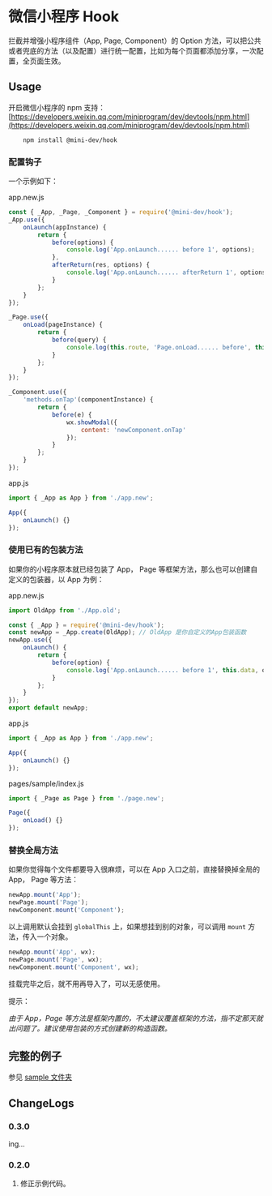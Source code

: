 # 微信小程序 Hook

拦截并增强小程序组件（App, Page, Component）的 Option 方法，可以把公共或者兜底的方法（以及配置）进行统一配置，比如为每个页面都添加分享，一次配置，全页面生效。

## Usage

开启微信小程序的 npm 支持：
[https://developers.weixin.qq.com/miniprogram/dev/devtools/npm.html](https://developers.weixin.qq.com/miniprogram/dev/devtools/npm.html)

```shell script
    npm install @mini-dev/hook
```

### 配置钩子

一个示例如下：

app.new.js

```javascript
const { _App, _Page, _Component } = require('@mini-dev/hook');
_App.use({
    onLaunch(appInstance) {
        return {
            before(options) {
                console.log('App.onLaunch...... before 1', options);
            },
            afterReturn(res, options) {
                console.log('App.onLaunch...... afterReturn 1', options);
            }
        };
    }
});

_Page.use({
    onLoad(pageInstance) {
        return {
            before(query) {
                console.log(this.route, 'Page.onLoad...... before', this.data, query);
            }
        };
    }
});

_Component.use({
    'methods.onTap'(componentInstance) {
        return {
            before(e) {
                wx.showModal({
                    content: 'newComponent.onTap'
                });
            }
        };
    }
});
```

app.js

```javascript
import { _App as App } from './app.new';

App({
    onLaunch() {}
});
```

### 使用已有的包装方法

如果你的小程序原本就已经包装了 App， Page 等框架方法，那么也可以创建自定义的包装器，以 App 为例：

app.new.js

```javascript
import OldApp from './App.old';

const { _App } = require('@mini-dev/hook');
const newApp = _App.create(OldApp); // OldApp 是你自定义的App包装函数
newApp.use({
    onLaunch() {
        return {
            before(option) {
                console.log('App.onLaunch...... before 1', this.data, option);
            }
        };
    }
});
export default newApp;
```

app.js

```javascript
import { _App as App } from './app.new';

App({
    onLaunch() {}
});
```

pages/sample/index.js

```javascript
import { _Page as Page } from './page.new';

Page({
    onLoad() {}
});
```

### 替换全局方法

如果你觉得每个文件都要导入很麻烦，可以在 App 入口之前，直接替换掉全局的 App， Page 等方法：

```javascript
newApp.mount('App');
newPage.mount('Page');
newComponent.mount('Component');
```

以上调用默认会挂到 `globalThis` 上，如果想挂到别的对象，可以调用 `mount` 方法，传入一个对象。

```javascript
newApp.mount('App', wx);
newPage.mount('Page', wx);
newComponent.mount('Component', wx);
```

挂载完毕之后，就不用再导入了，可以无感使用。

提示：

_由于 App，Page 等方法是框架内置的，不太建议覆盖框架的方法，指不定那天就出问题了。建议使用包装的方式创建新的构造函数。_

## 完整的例子

参见 [sample 文件夹](./sample/)

## ChangeLogs

### 0.3.0

ing...

### 0.2.0

1. 修正示例代码。
